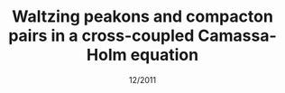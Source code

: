 ---
title: Waltzing peakons and compacton pairs in a cross-coupled Camassa-Holm equation
authors: C.J. Cotter, D.D. Holm, R.I. Ivanov and <strong>J.R. Percival</strong>
journal: Journal of Physics A-Mathematical and Theoretical
paper-url: http://dx.doi.org/10.1088/1751-8113/44/26/265205
date: 12/2011
---